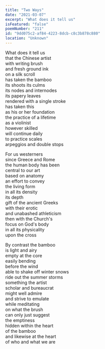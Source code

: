 ```yaml
---
title: "Two Ways"
date: "2021-03-07"
excerpt: "What does it tell us"
isFeatured: "false"
poemNumber: "211"
id: "9dd075c2-af84-4223-8dcb-c8c3b878c880"
location: "Unknown"
---
```


What does it tell us  
that the Chinese artist  
with writing brush  
and fresh ground ink  
on a silk scroll  
has taken the bamboo  
its shoots its culms  
its nodes and internodes  
its papery leaves  
rendered with a single stroke  
has taken this  
as his or her foundation  
the practice of a lifetime  
as a violinist  
however skilled  
will continue daily  
to practice scales  
arpeggios and double stops

For us westerners  
since Greece and Rome  
the human body has been  
central to our art  
based on anatomy  
an effort to convey  
the living form  
in all its density  
its depth  
gift of the ancient Greeks  
with their erotic  
and unabashed athleticism  
then with the Church's  
focus on God's body  
in all its physicality  
upon the cross

By contrast the bamboo  
is light and airy  
empty at the core  
easily bending  
before the wind  
able to shake off winter snows  
ride out the summer storms  
something the artist  
scholar and bureaucrat  
might well admire  
and strive to emulate  
while meditating  
on what the brush  
can only just suggest  
the emptiness  
hidden within the heart  
of the bamboo  
and likewise at the heart  
of who and what we are
